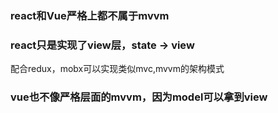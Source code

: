 ### react和Vue严格上都不属于mvvm

### react只是实现了view层，state -> view
配合redux，mobx可以实现类似mvc,mvvm的架构模式

### vue也不像严格层面的mvvm，因为model可以拿到view